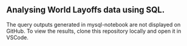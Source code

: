 ## Analysing World Layoffs data using SQL. 

The query outputs generated in mysql-notebook are not displayed on GitHub.
To view the results, clone this repository locally and open it in VSCode.